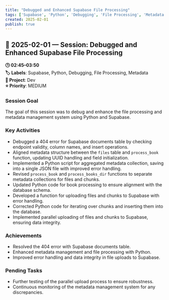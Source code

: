 ```yaml
---
title: "Debugged and Enhanced Supabase File Processing"
tags: ['Supabase', 'Python', 'Debugging', 'File Processing', 'Metadata']
created: 2025-02-01
publish: true
---
```


## 📅 2025-02-01 — Session: Debugged and Enhanced Supabase File Processing

**🕒 02:45–03:50**  
**🏷️ Labels**: Supabase, Python, Debugging, File Processing, Metadata  
**📂 Project**: Dev  
**⭐ Priority**: MEDIUM  


### Session Goal
The goal of this session was to debug and enhance the file processing and metadata management system using Python and Supabase.

### Key Activities
- Debugged a 404 error for Supabase documents table by checking endpoint validity, column names, and insert operations.
- Aligned metadata structure between the `files` table and `process_book` function, updating UUID handling and field initialization.
- Implemented a Python script for aggregated metadata collection, saving into a single JSON file with improved error handling.
- Revised `process_book` and `process_books_dir` functions to separate metadata collections for files and chunks.
- Updated Python code for book processing to ensure alignment with the database schema.
- Developed a function for uploading files and chunks to Supabase with error handling.
- Corrected Python code for iterating over chunks and inserting them into the database.
- Implemented parallel uploading of files and chunks to Supabase, ensuring data integrity.

### Achievements
- Resolved the 404 error with Supabase documents table.
- Enhanced metadata management and file processing with Python.
- Improved error handling and data integrity in file uploads to Supabase.

### Pending Tasks
- Further testing of the parallel upload process to ensure robustness.
- Continuous monitoring of the metadata management system for any discrepancies.
